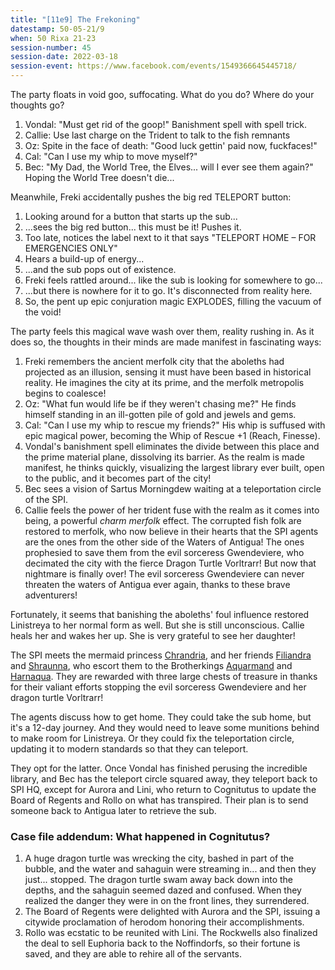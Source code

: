 ```yaml
---
title: "[11e9] The Frekoning"
datestamp: 50-05-21/9
when: 50 Rixa 21-23
session-number: 45
session-date: 2022-03-18
session-event: https://www.facebook.com/events/1549366645445718/
---
```


The party floats in void goo, suffocating. What do you do? Where do your thoughts go?

1. Vondal: "Must get rid of the goop!" Banishment spell with spell trick.
2. Callie: Use last charge on the Trident to talk to the fish remnants
3. Oz: Spite in the face of death: "Good luck gettin' paid now, fuckfaces!"
4. Cal: "Can I use my whip to move myself?"
5. Bec: "My Dad, the World Tree, the Elves... will I ever see them again?" Hoping the World Tree doesn't die...

Meanwhile, Freki accidentally pushes the big red TELEPORT button:

1. Looking around for a button that starts up the sub...
2. ...sees the big red button... this must be it! Pushes it.
3. Too late, notices the label next to it that says "TELEPORT HOME – FOR EMERGENCIES ONLY"
4. Hears a build-up of energy...
5. ...and the sub pops out of existence.
6. Freki feels rattled around... like the sub is looking for somewhere to go...
7. ...but there is nowhere for it to go. It's disconnected from reality here.
8. So, the pent up epic conjuration magic EXPLODES, filling the vacuum of the void!

The party feels this magical wave wash over them, reality rushing in. As it does so, the thoughts in their minds are made manifest in fascinating ways:

1. Freki remembers the ancient merfolk city that the aboleths had projected as an illusion, sensing it must have been based in historical reality. He imagines the city at its prime, and the merfolk metropolis begins to coalesce!
2. Oz: "What fun would life be if they weren't chasing me?" He finds himself standing in an ill-gotten pile of gold and jewels and gems.
3. Cal: "Can I use my whip to rescue my friends?" His whip is suffused with epic magical power, becoming the Whip of Rescue +1 (Reach, Finesse).
4. Vondal's banishment spell eliminates the divide between this place and the prime material plane, dissolving its barrier. As the realm is made manifest, he thinks quickly, visualizing the largest library ever built, open to the public, and it becomes part of the city!
5. Bec sees a vision of Sartus Morningdew waiting at a teleportation circle of the SPI.
6. Callie feels the power of her trident fuse with the realm as it comes into being, a powerful *charm merfolk* effect. The corrupted fish folk are restored to merfolk, who now believe in their hearts that the SPI agents are the ones from the other side of the Waters of Antigua! The ones prophesied to save them from the evil sorceress Gwendeviere, who decimated the city with the fierce Dragon Turtle Vorltrarr! But now that nightmare is finally over! The evil sorceress Gwendeviere can never threaten the waters of Antigua ever again, thanks to these brave adventurers!

Fortunately, it seems that banishing the aboleths' foul influence restored Linistreya to her normal form as well. But she is still unconscious. Callie heals her and wakes her up. She is very grateful to see her daughter!

The SPI meets the mermaid princess [Chrandria](../dossiers/chrandria), and her friends [Filiandra](../dossiers/filiandra) and [Shraunna](../dossiers/shraunna), who escort them to the Brotherkings [Aquarmand](../dossiers/aquarmand) and [Harnaqua](../dossiers/harnaqua). They are rewarded with three large chests of treasure in thanks for their valiant efforts stopping the evil sorceress Gwendeviere and her dragon turtle Vorltrarr!

The agents discuss how to get home. They could take the sub home, but it's a 12-day journey. And they would need to leave some munitions behind to make room for Linistreya. Or they could fix the teleportation circle, updating it to modern standards so that they can teleport.

They opt for the latter. Once Vondal has finished perusing the incredible library, and Bec has the teleport circle squared away, they teleport back to SPI HQ, except for Aurora and Lini, who return to Cognitutus to update the Board of Regents and Rollo on what has transpired. Their plan is to send someone back to Antigua later to retrieve the sub.

### Case file addendum: What happened in Cognitutus?

1. A huge dragon turtle was wrecking the city, bashed in part of the bubble, and the water and sahaguin were streaming in... and then they just... stopped. The dragon turtle swam away back down into the depths, and the sahaguin seemed dazed and confused. When they realized the danger they were in on the front lines, they surrendered.
2. The Board of Regents were delighted with Aurora and the SPI, issuing a citywide proclamation of herodom honoring their accomplishments.
3. Rollo was ecstatic to be reunited with Lini. The Rockwells also finalized the deal to sell Euphoria back to the Noffindorfs, so their fortune is saved, and they are able to rehire all of the servants.
